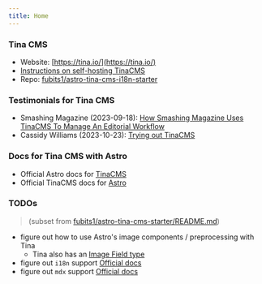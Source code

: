 ```yaml
---
title: Home
---
```


### Tina CMS

* Website: [https://tina.io/](https://tina.io/)
* [Instructions on self-hosting TinaCMS](https://tina.io/docs/self-hosted/overview/)
* Repo: [fubits1/astro-tina-cms-i18n-starter](https://github.com/fubits1/astro-tina-cms-i18n-starter)

### Testimonials for Tina CMS

* Smashing Magazine (2023-09-18): [How Smashing Magazine Uses TinaCMS To Manage An Editorial Workflow](https://www.smashingmagazine.com/2023/09/smashing-magazine-tinacms-manage-editorial-workflow/)
* Cassidy Williams (2023-10-23): [Trying out TinaCMS](https://blog.cassidoo.co/post/trying-tinacms/)

### Docs for Tina CMS with Astro

* Official Astro docs for [TinaCMS](https://docs.astro.build/en/guides/cms/tina-cms/)
* Official TinaCMS docs for [Astro](https://tina.io/docs/frameworks/astro/)

### TODOs

> (subset from [fubits1/astro-tina-cms-starter/README.md](https://github.com/fubits1/astro-tina-cms-starter#readme))

* figure out how to use Astro's image components / preprocessing with Tina
  * Tina also has an [Image Field type](https://tina.io/docs/reference/types/image/)
* figure out `i18n` support [Official docs](https://tina.io/guides/tinacms/internationalization/guide/)
* figure out `mdx` support [Official docs](https://tina.io/docs/editing/markdown/#providing-custom-components-for-mdx-documents)
